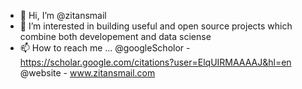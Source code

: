 - 👋 Hi, I’m @zitansmail
- 👀 I’m interested in building useful and open source projects which combine both developement and data sciense
- 📫 How to reach me ...
@googleScholor - https://scholar.google.com/citations?user=ElqUIRMAAAAJ&hl=en
@website - www.zitansmail.com
